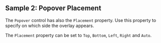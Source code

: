 ## Sample 2: Popover Placement

The `Popover` control has also the `Placement` property. Use this property to specify on which side the overlay appears.

The `Placement` property can be set to `Top`, `Bottom`, `Left`, `Right` and `Auto`. 
